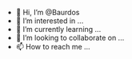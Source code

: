 - 👋 Hi, I’m @Baurdos
- 👀 I’m interested in ...
- 🌱 I’m currently learning ...
- 💞️ I’m looking to collaborate on ...
- 📫 How to reach me ...

<!---
Baurdos/Baurdos is a ✨ special ✨ repository because its `README.md` (this file) appears on your GitHub profile.
You can click the Preview link to take a look at your changes.
--->
